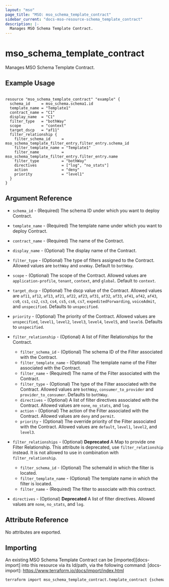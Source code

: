 ```yaml
---
layout: "mso"
page_title: "MSO: mso_schema_template_contract"
sidebar_current: "docs-mso-resource-schema_template_contract"
description: |-
  Manages MSO Schema Template Contract.
---
```


# mso_schema_template_contract #

Manages MSO Schema Template Contract.

## Example Usage ##

```hcl

resource "mso_schema_template_contract" "example" {
  schema_id     = mso_schema.schema1.id
  template_name = "Template1"
  contract_name = "C1"
  display_name  = "C1"
  filter_type   = "bothWay"
  scope         = "context"
  target_dscp   = "af11"
  filter_relationship {
    filter_schema_id     = mso_schema_template_filter_entry.filter_entry.schema_id
    filter_template_name = "Template1"
    filter_name          = mso_schema_template_filter_entry.filter_entry.name
    filter_type          = "bothWay"
    directives           = ["log", "no_stats"]
    action               = "deny"
    priority             = "level1"
  }
}

```

## Argument Reference ##

* `schema_id` - (Required) The schema ID under which you want to deploy Contract.
* `template_name` - (Required) The template name under which you want to deploy Contract.
* `contract_name` - (Required) The name of the Contract.
* `display_name` - (Optional) The display name of the Contract.
* `filter_type` - (Optional)  The type of filters assigned to the Contract. Allowed values are `bothWay` and `oneWay`. Default to `bothWay`.
* `scope` - (Optional) The scope of the Contract. Allowed values are `application-profile`, `tenant`, `context`, and `global`. Default to `context`.
* `target_dscp` - (Optional) The dscp value of the Contract. Allowed values are `af11`, `af12`, `af13`, `af21`, `af22`, `af23`, `af31`, `af32`, `af33`, `af41`, `af42`, `af43`, `cs0`, `cs1`, `cs2`, `cs3`, `cs4`, `cs5`, `cs6`, `cs7`, `expeditedForwarding`, `voiceAdmit`, and `unspecified`. Defaults to `unspecified`.
* `priority` - (Optional) The priority of the Contract. Allowed values are `unspecified`, `level1`, `level2`, `level3`, `level4`, `level5`, and `level6`. Defaults to `unspecified`.
* `filter_relationship` - (Optional) A list of Filter Relationships for the Contract.
  * `filter_schema_id` - (Optional) The schema ID of the Filter associated with the Contract.
  * `filter_template_name` - (Optional) The template name of the Filter associated with the Contract.
  * `filter_name` - (Required) The name of the Filter associated with the Contract.
  * `filter_type` - (Optional) The type of the Filter associated with the Contract. Allowed values are `bothWay`, `consumer_to_provider` and `provider_to_consumer`. Defaults to `bothWay`.
  * `directives` - (Optional)  A list of filter directives associated with the Contract. Allowed values are `none`, `no_stats`, and `log`.
  * `action` - (Optional) The action of the Filter associated with the Contract. Allowed values are `deny` and `permit`. 
  * `priority` - (Optional) The override priority of the Filter associated with the Contract. Allowed values are `default`, `level1`, `level2`, and `level3`. 
  
* `filter_relationships` - (Optional) **Deprecated** A Map to provide one Filter Relationship. This attribute is deprecated, use `filter_relationship` instead. It is not allowed to use in combination with `filter_relationship`.
  * `filter_schema_id` - (Optional) The schemaId in which the filter is located.
  * `filter_template_name` - (Optional) The template name in which the filter is located.
  * `filter_name` - (Required) The filter to associate with this contract.
* `directives` -  (Optional) **Deprecated** A list of filter directives. Allowed values are `none`, `no_stats`, and `log`.

## Attribute Reference ##

No attributes are exported.

## Importing ##

An existing MSO Schema Template Contract can be [imported][docs-import] into this resource via its Id/path, via the following command: [docs-import]: <https://www.terraform.io/docs/import/index.html>

```bash
terraform import mso_schema_template_contract.template_contract {schema_id}/template/{template_name}/contract/{contract_name}
```
